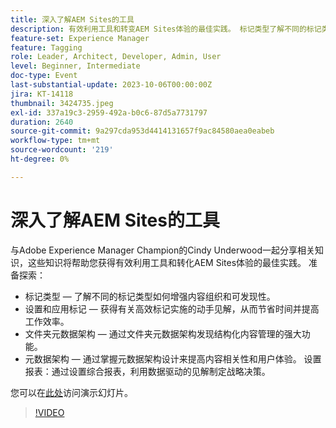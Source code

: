 ```yaml
---
title: 深入了解AEM Sites的工具
description: 有效利用工具和转变AEM Sites体验的最佳实践。 标记类型了解不同的标记类型如何增强内容组织和可发现性。  设置和应用标记获得对高效标记实施的动手见解，以节省时间并提高生产效率。  文件夹元数据架构通过文件夹元数据架构发现结构化内容管理的强大功能。元数据架构通过熟悉元数据架构设计提升内容相关性和用户体验。 设置报表通过设置综合报表，利用数据驱动型分析进行战略决策。您可以在此处访问演示幻灯片。
feature-set: Experience Manager
feature: Tagging
role: Leader, Architect, Developer, Admin, User
level: Beginner, Intermediate
doc-type: Event
last-substantial-update: 2023-10-06T00:00:00Z
jira: KT-14118
thumbnail: 3424735.jpeg
exl-id: 337a19c3-2959-492a-b0c6-87d5a7731797
duration: 2640
source-git-commit: 9a297cda953d4414131657f9ac84580aea0eabeb
workflow-type: tm+mt
source-wordcount: '219'
ht-degree: 0%

---
```


# 深入了解AEM Sites的工具

与Adobe Experience Manager Champion的Cindy Underwood一起分享相关知识，这些知识将帮助您获得有效利用工具和转化AEM Sites体验的最佳实践。 准备探索：

* 标记类型 — 了解不同的标记类型如何增强内容组织和可发现性。
* 设置和应用标记 — 获得有关高效标记实施的动手见解，从而节省时间并提高工作效率。
* 文件夹元数据架构 — 通过文件夹元数据架构发现结构化内容管理的强大功能。
* 元数据架构 — 通过掌握元数据架构设计来提高内容相关性和用户体验。 设置报表：通过设置综合报表，利用数据驱动的见解制定战略决策。

您可以在[此处](/help/learn-from-your-peers/assets/experience-manager/sept2023/AEM-Sites-Tools-Webinar.pdf)访问演示幻灯片。

>[!VIDEO](https://video.tv.adobe.com/v/3424735/?learn=on)
